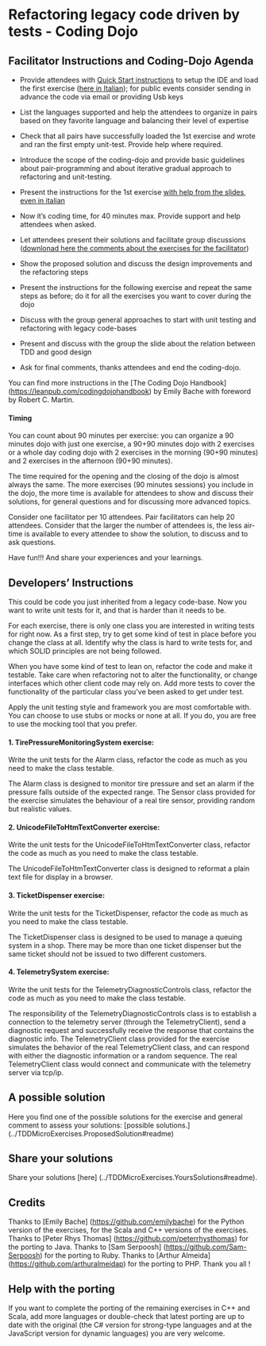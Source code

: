 ﻿# Refactoring legacy code driven by tests - Coding Dojo

## Facilitator Instructions and Coding-Dojo Agenda


- Provide attendees with [Quick Start instructions](../Slides/Quick%20Start.pdf?raw=true) to setup the IDE and load the first exercise ([here in Italian](../Slides/Quick%20Start%20ITA.pdf?raw=true)); for public events consider sending in advance the code via email or providing Usb keys

- List the languages supported and help the attendees to organize in pairs based on they favorite language and balancing their level of expertise

- Check that all pairs have successfully loaded the 1st exercise and wrote and ran the first empty unit-test. Provide help where required.

- Introduce the scope of the coding-dojo and provide basic guidelines about pair-programming and about iterative gradual approach to refactoring and unit-testing.

- Present the instructions for the 1st exercise [with help from the slides](http://www.slideshare.net/LucaMinudel/refactoring-legacy-code-driven-by-tests-eng), [even in italian](http://www.slideshare.net/LucaMinudel/refactoring-legacy-code-driven-by-tests-ita)

- Now it’s coding time, for 40 minutes max. Provide support and help attendees when asked.

- Let attendees present their solutions and facilitate group discussions ([downlonad here the comments about the exercises for the facilitator](../TDDMicroExercises.ProposedSolution/General%20comments.rtf?raw=true))

- Show the proposed solution and discuss the design improvements and the refactoring steps

- Present the instructions for the following exercise and repeat the same steps as before; do it for all the exercises you want to cover during the dojo

- Discuss with the group general approaches to start with unit testing and refactoring with legacy code-bases

- Present and discuss with the group the slide about the relation between TDD and good design

- Ask for final comments, thanks attendees and end the coding-dojo.

You can find more instructions in the [The Coding Dojo Handbook] (https://leanpub.com/codingdojohandbook) by Emily Bache with foreword by Robert C. Martin.


#### Timing

You can count about 90 minutes per exercise: you can organize a 90 minutes dojo with just one exercise, a 90+90 minutes dojo with 2 exercises or a whole day coding dojo with 2 exercises in the morning (90+90 minutes) and 2 exercises in the afternoon (90+90 minutes).

The time required for the opening and the closing of the dojo is almost always the same. The more exercises (90 minutes sessions) you include in the dojo, the more time is available for attendees to show and discuss their solutions, for general questions and for discussing more advanced topics.

Consider one facilitator per 10 attendees. Pair facilitators can help 20 attendees.
Consider that the larger the number of attendees is, the less air-time is available to every attendee to show the solution, to discuss and to ask questions.

Have fun!!! And share your experiences and your learnings.


## Developers’ Instructions

This could be code you just inherited from a legacy code-base. Now you want to write unit tests for it, and that is harder than it needs to be.

For each exercise, there is only one class you are interested in writing tests for right now. As a first step, try to get some kind of test in place before you change the class at all. Identify why the class is hard to write tests for, and which SOLID principles are not being followed.

When you have some kind of test to lean on, refactor the code and make it testable. Take care when refactoring not to alter the functionality, or change interfaces which other client code may rely on. Add more tests to cover the functionality of the particular class you've been asked to get under test.

Apply the unit testing style and framework you are most comfortable with. You can choose to use stubs or mocks or none at all. If you do, you are free to use the mocking tool that you prefer.

#### 1. **TirePressureMonitoringSystem exercise**:
Write the unit tests for the Alarm class, refactor the code as much as you need to make the class testable.

The Alarm class is designed to monitor tire pressure and set an alarm if the pressure falls outside of the expected range. The Sensor class provided for the exercise simulates the behaviour of a real tire sensor, providing random but realistic values.

#### 2. **UnicodeFileToHtmTextConverter exercise**:
Write the unit tests for the UnicodeFileToHtmTextConverter class, refactor the code as much as you need to make the class testable.

The UnicodeFileToHtmTextConverter class is designed to reformat a plain text file for display in a browser.


#### 3. **TicketDispenser exercise**:
Write the unit tests for the TicketDispenser, refactor the code as much as you need to make the class testable.

The TicketDispenser class is designed to be used to manage a queuing system in a shop. There may be more than one ticket dispenser but the same ticket should not be issued to two different customers.


#### 4. **TelemetrySystem exercise**:
Write the unit tests for the TelemetryDiagnosticControls class, refactor the code as much as you need to make the class testable.

The responsibility of the TelemetryDiagnosticControls class is to establish a connection to the telemetry server (through the TelemetryClient), send a diagnostic request and successfully receive the response that contains the diagnostic info. The TelemetryClient class provided for the exercise simulates the behavior of the real TelemetryClient class, and can respond with either the diagnostic information or a random sequence. The real TelemetryClient class would connect and communicate with the telemetry server via tcp/ip.

## A possible solution

Here you find one of the possible solutions for the exercise and general comment to assess your solutions: [possible solutions.] (../TDDMicroExercises.ProposedSolution#readme)


## Share your solutions

Share your solutions [here] (../TDDMicroExercises.YoursSolutions#readme).


## Credits

Thanks to [Emily Bache] (https://github.com/emilybache) for the Python version of the exercises, for the Scala and C++ versions of the exercises.
Thanks to [Peter Rhys Thomas] (https://github.com/peterrhysthomas) for the porting to Java.
Thanks to [Sam Serpoosh] (https://github.com/Sam-Serpoosh) for the porting to Ruby.
Thanks to [Arthur Almeida] (https://github.com/arthuralmeidap) for the porting to PHP.
Thank you all !


## Help with the porting

If you want to complete the porting of the remaining exercises in C++ and Scala, add more languages or double-check that latest porting are up to date with the original (the C# version for strong-type languages and at the JavaScript version for dynamic languages) you are very welcome.
